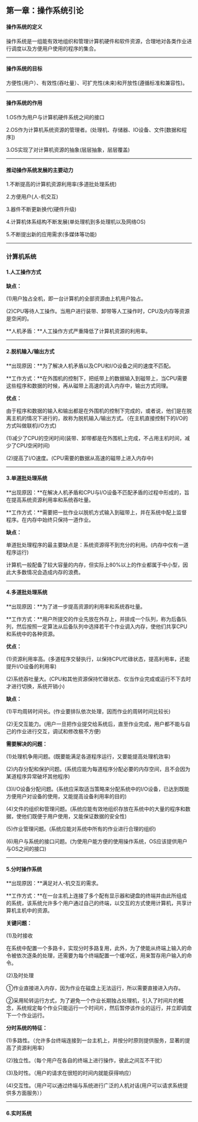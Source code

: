 ## 第一章：操作系统引论

#### 操作系统的定义

操作系统是一组能有效地组织和管理计算机硬件和软件资源，合理地对各类作业进行调度以及方便用户使用的程序的集合。

***

#### 操作系统的目标

方便性(用户）、有效性(吞吐量）、可扩充性(未来)和开放性(遵循标准和兼容性)。

***

#### 操作系统的作用

1.OS作为用户与计算机硬件系统之间的接口

2.OS作为计算机系统资源的管理者。(处理机、存储器、IO设备、文件[数据和程序])

3.OS实现了对计算机资源的抽象(层层抽象，层层覆盖)

***

#### 推动操作系统发展的主要动力

1.不断提高的计算机资源利用率(多道批处理系统)

2.方便用户(人-机交互)

3.器件不断更新换代(硬件升级)

4.计算机体系结构不断发展(单处理机到多处理机以及网络OS)

5.不断提出新的应用需求(多媒体等功能)

***

### 计算机系统

#### 1.人工操作方式

**缺点：**

(1)用户独占全机，即一台计算机的全部资源由上机用户独占。

(2)CPU等待人工操作。当用户进行装带、卸带等人工操作时，CPU及内存等资源是空闲的。

**人机矛盾：**人工操作方式严重降低了计算机资源的利用率。

***

#### 2.脱机输入/输出方式

**出现原因：**为了解决人机矛盾以及CPU和I/O设备之间的速度不匹配。

**工作方式：**在外围机的控制下，把纸带上的数据输入到磁带上，当CPU需要这些程序和数据的时候，再从磁带上高速的调入内存中，输出方式同理。

**优点：**

由于程序和数据的输入和输出都是在外围机的控制下完成的，或者说，他们是在脱离主机的情况下进行的，故称为脱机输入/输出方式。（在主机直接控制下的I/O的方式叫做联机I/O方式)

(1)减少了CPU的空闲时间(装带、卸带都是在外围机上完成，不占用主机时间，减少了CPU空闲时间)

(2)提高了I/O速度。(CPU需要的数据从高速的磁带上进入内存中)

***

#### 3.单道批处理系统

**出现原因：**在解决人机矛盾和CPU与I/O设备不匹配矛盾的过程中形成的，旨在提高系统资源利用率和系统吞吐量。

**工作方式：**需要把一批作业以脱机方式输入到磁带上，并在系统中配上监督程序。在内存中始终只保持一道作业。

**缺点：**

单道批处理程序的最主要缺点是：系统资源得不到充分的利用。(内存中仅有一道程序运行)

计算机一般配备了较大容量的内存，但实际上80%以上的作业都属于中小型，因此大多数情况会造成内存的浪费。

***

#### 4.多道批处理系统

**出现原因：**为了进一步提高资源的利用率和系统吞吐量。

**工作方式：**用户所提交的作业先放在外存上，并排成一个队列，称为后备队列，然后按照一定算法从后备队列中选择若干个作业调入内存，使他们共享CPU和系统中的各种资源。

**优点：**

(1)资源利用率高。(多道程序交替执行，以保持CPU忙碌状态，提高利用率，还能提升I/O设备的利用率)

(2)系统吞吐量大。(CPU和其他资源保持忙碌状态、仅当作业完成或运行不下去时才进行切换，系统开销小)

**缺点：**

(1)平均周转时间长。(作业要排队依次处理，因而作业的周转时间比较长)

(2)无交互能力。(用户一旦把作业提交给系统后，直至作业完成，用户都不能与自己的作业进行交互，调试和修改极不方便)

**需要解决的问题：**

(1)处理机争用问题。(既要能满足各道程序运行，又要能提高处理机效率)

(2)内存分配和保护问题。(系统应能为每道程序分配必要的内存空间，且不会因为某道程序异常破坏其他程序)

(3)I/O设备分配问题。(系统应采取适当策略来分配系统中的I/O设备，已达到既能方便用户对设备的使用，又能提高设备利用率的目的)

(4)文件的组织和管理问题。(系统应能有效地组织存放在系统中的大量的程序和数据，使他们既便于用户使用，又能保证数据的安全性)

(5)作业管理问题。(系统应能对系统中所有的作业进行合理的组织)

(6)用户与系统的接口问题。(为使用户能方便的使用操作系统，OS应该提供用户与OS之间的接口)

***

#### 5.分时操作系统

**出现原因：**满足对人-机交互的需求。

**工作方式：**在一台主机上连接了多个配有显示器和键盘的终端并由此所组成的系统，该系统允许多个用户通过自己的终端，以交互的方式使用计算机，共享计算机主机中的资源。

**关键问题：**

(1)及时接收

在系统中配置一个多路卡，实现分时多路复用，此外，为了使能从终端上输入的命令被依次逐条的处理，还需要为每个终端配置一个缓冲区，用来暂存用户输入的命令。

(2)及时处理

①作业直接进入内存，因为作业在磁盘上无法运行，所以需要直接进入内存。

②采用轮转运行方式，为了避免一个作业长期独占处理机，引入了时间片的概念，系统规定每个作业只能运行一个时间片，然后暂停该作业的运行，并立即调度下一个作业运行。

**分时系统的特征：**

(1)多路性。（允许多台终端连接到一台主机上，并按分时原则提供服务，显著的提高了资源利用率）

(2)独立性。（每个用户在各自的终端上进行操作，彼此之间互不干扰）

(3)及时性。（用户的请求在很短的时间内就能获得响应）

(4)交互性。（用户可以通过终端与系统进行广泛的人机对话(用户可以请求系统提供多方面服务））

***

#### 6.实时系统

